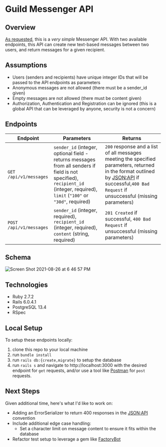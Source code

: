 # Guild Messenger API
## Overview
[As requested](prompt.md), this is a _very simple_ Messenger API. With two available endpoints, this API can create new text-based messages between two users, and return messages for a given recipient. 

## Assumptions
* Users (senders and recipients) have unique integer IDs that will be passed to the API endpoints as parameters
* Anonymous messages are not allowed (there must be a sender_id given)
* Empty messages are not allowed (there must be content given) 
* Authorization, Authentication and Registration can be ignored (this is a global API that can be leveraged by anyone, security is not a concern)

## Endpoints
| Endpoint    | Parameters   |  Returns    | 
| ------------- | ------------- | ------------- |
| `GET /api/v1/messages` | `sender_id` (integer, optional field - returns messages from all senders if field is not specified), `recipient_id` (integer, required), `limit` (`"100"` or `"30d"`, required) | `200` response and a list of all messages meeting the specified parameters, returned in the format outlined by [JSON:API](https://jsonapi.org/) if successful,`400 Bad Request` if unsuccessful (missing parameters) |
| `POST /api/v1/messages` | `sender_id` (integer, required), `recipient_id` (integer, required), `content` (string, required) | `201 Created` if successful, `400 Bad Request` if unsuccessful (missing parameters) |

## Schema
![Screen Shot 2021-08-26 at 6 46 57 PM](https://user-images.githubusercontent.com/5446926/131053994-cd290857-82e1-4557-b472-537a35c05181.png)

## Technologies
* Ruby 2.7.2
* Rails 6.0.4.1
* PostgreSQL 13.4
* RSpec

## Local Setup
To setup these endpoints locally: 
1. clone this repo to your local machine
2. run `bundle install`
3. run `rails db:{create,migrate}` to setup the database
4. run `rails s` and navigate to http://localhost:3000 with the desired endpoint for `get` requests, and/or use a tool like [Postman](https://www.postman.com) for `post` requests. 

## Next Steps
Given additional time, here's what I'd like to work on:
* Adding an ErrorSerializer to return 400 responses in the [JSON:API](https://jsonapi.org/) convention 
* Include additional edge case handling:
  * Set a character limit on message content to ensure it fits within the database
* Refactor test setup to leverage a gem like [FactoryBot](https://github.com/thoughtbot/factory_bot_rails)
